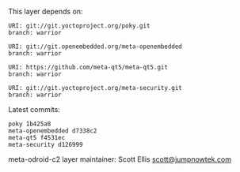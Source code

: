 This layer depends on:

    URI: git://git.yoctoproject.org/poky.git
    branch: warrior

    URI: git://git.openembedded.org/meta-openembedded
    branch: warrior

    URI: https://github.com/meta-qt5/meta-qt5.git
    branch: warrior

    URI: git://git.yoctoproject.org/meta-security.git
    branch: warrior 

Latest commits:

    poky 1b425a8 
    meta-openembedded d7338c2
    meta-qt5 f4531ec 
    meta-security d126999

meta-odroid-c2 layer maintainer: Scott Ellis <scott@jumpnowtek.com>
